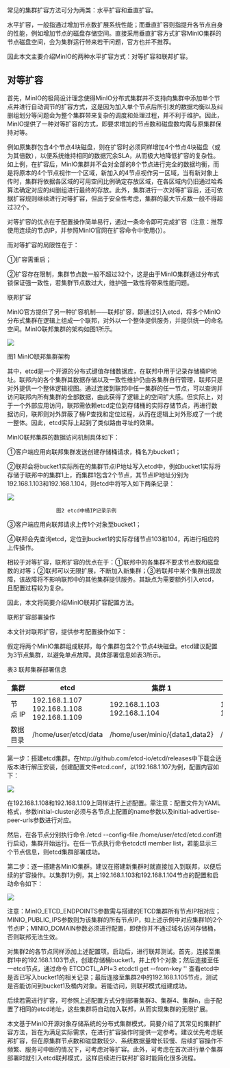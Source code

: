 常见的集群扩容方法可分为两类：水平扩容和垂直扩容。

水平扩容，一般指通过增加节点数扩展系统性能；而垂直扩容则指提升各节点自身的性能，例如增加节点的磁盘存储空间。直接采用垂直扩容方式扩容MinIO集群的节点磁盘空间，会为集群运行带来若干问题，官方也并不推荐。

因此本文主要介绍MinIO的两种水平扩容方式：对等扩容和联邦扩容。



## 对等扩容

首先，MinIO的极简设计理念使得MinIO分布式集群并不支持向集群中添加单个节点并进行自动调节的扩容方式，这是因为加入单个节点后所引发的数据均衡以及纠删组划分等问题会为整个集群带来复杂的调度和处理过程，并不利于维护。因此，MinIO提供了一种对等扩容的方式，即要求增加的节点数和磁盘数均需与原集群保持对等。



例如原集群包含4个节点4块磁盘，则在扩容时必须同样增加4个节点4块磁盘（或为其倍数），以便系统维持相同的数据冗余SLA，从而极大地降低扩容的复杂性。如上例，在扩容后，MinIO集群并不会对全部的8个节点进行完全的数据均衡，而是将原本的4个节点视作一个区域，新加入的4节点视作另一区域，当有新对象上传时，集群将依据各区域的可用空间比例确定存放区域，在各区域内仍旧通过哈希算法确定对应的纠删组进行最终的存放。此外，集群进行一次对等扩容后，还可依据扩容规则继续进行对等扩容，但出于安全性考虑，集群的最大节点数一般不得超过32个。



对等扩容的优点在于配置操作简单易行，通过一条命令即可完成扩容（注意：推荐使用连续的节点IP，并参照MinIO官网在扩容命令中使用{}）。

而对等扩容的局限性在于：

①扩容需重启；

②扩容存在限制，集群节点数一般不超过32个，这是由于MinIO集群通过分布式锁保证强一致性，若集群节点数过大，维护强一致性将带来性能问题。





联邦扩容

MinIO官方提供了另一种扩容机制——联邦扩容，即通过引入etcd，将多个MinIO分布式集群在逻辑上组成一个联邦，对外以一个整体提供服务，并提供统一的命名空间。MinIO联邦集群的架构如图1所示。

![](https://gitee.com/hxc8/images6/raw/master/img/202407190005443.jpg)

图1 MinIO联邦集群架构





其中，etcd是一个开源的分布式键值存储数据库，在联邦中用于记录存储桶IP地址。联邦内的各个集群其数据存储以及一致性维护仍由各集群自行管理，联邦只是对外提供一个整体逻辑视图。通过连接到联邦中任一集群的任一节点，可以查询并访问联邦内所有集群的全部数据，由此获得了逻辑上的空间扩大感。但实际上，对于一个外部应用访问，联邦需依赖etcd定位到存储桶的实际存储节点，再进行数据访问，联邦则对外屏蔽了桶IP查找和定位过程，从而在逻辑上对外形成了一个统一整体。因此，etcd实际上起到了类似路由寻址的效果。



MinIO联邦集群的数据访问机制具体如下：



①客户端应用向联邦集群发送创建存储桶请求，桶名为bucket1；



②联邦会将bucket1实际所在的集群节点IP地址写入etcd中，例如bucket1实际将存储于联邦中的集群1上，而集群1包含2个节点，其节点IP地址分别为192.168.1.103和192.168.1.104，则etcd中将写入如下两条记录：

![](https://gitee.com/hxc8/images6/raw/master/img/202407190005333.jpg)

                    图2 etcd中桶IP记录示例

③客户端应用向联邦请求上传1个对象至bucket1；



④联邦会先查询etcd，定位到bucket1的实际存储节点103和104，再进行相应的上传操作。



相较于对等扩容，联邦扩容的优点在于：①联邦中的各集群不要求节点数和磁盘数的对等；②联邦可以无限扩展，不断加入新集群；③若联邦中某个集群出现故障，该故障将不影响联邦中的其他集群提供服务。其缺点为需要额外引入etcd，且配置过程较为复杂。



因此，本文将简要介绍MinIO联邦扩容配置方法。



联邦扩容部署操作

本文针对联邦扩容，提供参考配置操作如下：



假定将两个MinIO集群组成联邦，每个集群包含2个节点4块磁盘。etcd建议配置为3节点集群，以避免单点故障。具体部署信息如表3所示。



表3 联邦集群部署信息

| 集群 | etcd | 集群 1 | 集群 2 |
| - | - | - | - |
| 节点 IP | 192.168.1.107<br>192.168.1.108<br>192.168.1.109 | 192.168.1.103<br>192.168.1.104 | 192.168.1.105<br>192.168.1.106 |
| 数据目录 | /home/user/etcd/data | /home/user/minio/{data1,data2} | /home/user/minio/{data1,data2} |




第一步：搭建etcd集群。在http://github.com/etcd-io/etcd/releases中下载合适版本进行解压安装，创建配置文件etcd.conf，以192.168.1.107为例，配置内容如下：

![](https://gitee.com/hxc8/images6/raw/master/img/202407190005300.jpg)



在192.168.1.108和192.168.1.109上同样进行上述配置。需注意：配置文件为YAML格式，参数initial-cluster必须与各节点上配置的name参数以及initial-advertise-peer-urls参数进行对应。



然后，在各节点分别执行命令./etcd --config-file /home/user/etcd/etcd.conf进行启动，集群开始运行。在任一节点执行命令etcdctl member list，若能显示三个节点信息，则etcd集群部署成功。



第二步：逐一搭建各MinIO集群。建议在搭建新集群时就直接加入到联邦，以便后续的扩容操作。以集群1为例，其上192.168.1.103和192.168.1.104节点的配置和启动命令如下：

![](https://gitee.com/hxc8/images6/raw/master/img/202407190005413.jpg)



注意：MinIO_ETCD_ENDPOINTS参数需与搭建的ETCD集群所有节点IP相对应；MINIO_PUBLIC_IPS参数则为该集群的所有节点IP，如上述示例中对应集群1的2个节点IP；MINIO_DOMAIN参数必须进行配置，即使你并不通过域名访问存储桶，否则联邦无法生效。



对集群2的各节点同样添加上述配置项。启动后，进行联邦测试。首先，连接至集群1中的192.168.1.103节点，创建存储桶bucket1，并上传1个对象；然后连接至任一etcd节点，通过命令 ETCDCTL_API=3 etcdctl get --from-key '' 查看etcd中是否已写入bucket1的相关记录；最后连接至集群2中的192.168.1.105节点，测试是否能访问到bucket1及桶内对象。若能访问，则联邦模式组建成功。



后续若需进行扩容，可参照上述配置方式分别部署集群3、集群4、集群n，由于配置了相同的etcd地址，这些集群将自动加入联邦，从而实现集群的无限扩展。



本文基于MinIO开源对象存储系统的分布式集群模式，简要介绍了其常见的集群扩容方法，旨在为满足实际需求，在进行扩容操作时提供一定参考。建议优先考虑联邦扩容，但在原集群节点数和磁盘数较少、系统数据量增长较慢、后续扩容操作不频繁、服务可中断的情况下，可考虑对等扩容。此外，可考虑在首次进行单个集群部署时就引入etcd联邦模式，这样后续进行联邦扩容时能简化很多流程。







